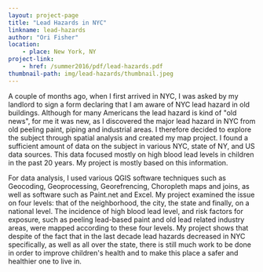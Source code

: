 ```yaml
---
layout: project-page
title: "Lead Hazards in NYC"
linkname: lead-hazards
author: "Ori Fisher"
location:
    - place: New York, NY
project-link:
    - href: /summer2016/pdf/lead-hazards.pdf
thumbnail-path: img/lead-hazards/thumbnail.jpeg
---
```


A couple of months ago, when I first arrived in NYC, I was asked by my landlord to sign a form declaring that I am aware of NYC lead hazard in old buildings. Although for many Americans the lead hazard is kind of "old news", for me it was new, as I discovered the major lead hazard in NYC from old peeling paint, piping and industrial areas. I therefore decided to explore the subject through spatial analysis and created my map project. I found a sufficient amount of data on the subject in various NYC, state of NY, and US data sources. This data focused mostly on high blood lead levels in children in the past 20 years.  My project is mostly based on this information.

For data analysis, I used various QGIS software techniques such as Geocoding, Geoprocessing, Georefrencing, Choropleth maps and joins, as well as software such as Paint.net and Excel. My project examined the issue on four levels: that of the neighborhood, the city, the state and finally, on a national level. The incidence of high blood lead level, and risk factors for exposure, such as peeling lead-based paint and old lead related industry areas, were mapped according to these four levels. My project shows that despite of the fact that in the last decade lead hazards decreased in NYC specifically, as well as all over the state, there is still much work to be done in order to improve children's health and to make this place a safer and healthier one to live in.
